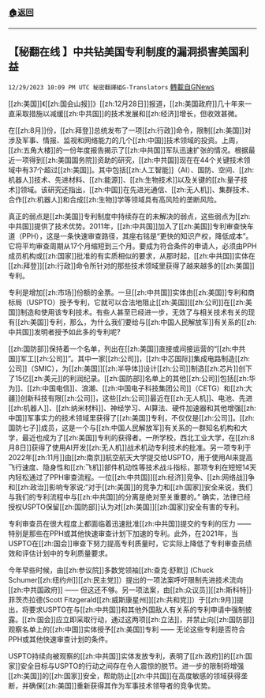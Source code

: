 ###  [:house:返回](README.md)
---


## 【秘翻在线 】中共钻美国专利制度的漏洞损害美国利益
`12/29/2023 10:09 PM UTC 秘密翻譯組G-Translators` [轉載自GNews](https://gnews.org/articles/2165542)



  [[zh:美国]]《[[zh:国会山报]]》[[zh:12月28日]]报道，[[zh:美国政府]]几十年来一直采取措施以减缓[[zh:中共国]]的技术发展和[[zh:经济]]增长，但收效甚微。  

在[[zh:8月]]份，[[zh:拜登]]总统发布了一项[[zh:行政]]命令，限制[[zh:美国]]对涉及军事、情报、监视和网络能力的几个[[zh:中国]]技术领域的投资。上周，[[zh:五角大楼]]的一份年度报告揭示了[[zh:中共国]]军队迅速扩张的情况。根据最近一项得到[[zh:美国国务院]]资助的研究，[[zh:中共国]]现在在44个关键技术领域中有37个超过[[zh:美国]]。其中包括[[zh:人工智能]]（AI）、国防、空间、[[zh:机器人]]技术、先进材料、[[zh:能源]]、[[zh:生物技术]]以及关键的[[zh:量子技术]]领域。该研究还指出，[[zh:中国]]在先进光通信、[[zh:无人机]]、集群技术、合作[[zh:机器人]]和合成[[zh:生物]]学等领域具有高风险的垄断风险。

真正的弱点是[[zh:美国]]专利制度中持续存在的未解决的弱点，这些弱点为[[zh:中共国]]提供了技术优势。2011年，[[zh:中共国]]加入了[[zh:美国]]专利审查快车道（PPH），这是一条快速审查路径，其座右铭是“更快的知识产权，降低成本”。它将平均审查周期从17个月缩短到三个月。要成为符合条件的申请人，必须由PPH成员机构或[[zh:国家]]批准的有实质相似的要求，从那时起，[[zh:中共国]]实体在[[zh:拜登]][[zh:行政]]命令所针对的那些技术领域里获得了越来越多的[[zh:美国]]专利。 

专利是增加[[zh:市场]]份额的金票。一旦[[zh:中共国]]实体由[[zh:美国]]专利和商标局（USPTO）授予专利，它就可以合法地阻止[[zh:美国]][[zh:公司]]在[[zh:美国]]制造和使用该专利技术。有些人甚至已经进一步，无效了与相关技术有关的现有[[zh:美国]]专利，那么，为什么我们要给与[[zh:中国人民解放军]]有关系的[[zh:中共国]]发明者授予如此多的专利呢?

[[zh:国防部]]保持着一个名单，列出在[[zh:美国]]直接或间接运营的“[[zh:中共国]]军工[[zh:公司]]”。其中一家[[zh:公司]]，[[zh:中芯国际]]集成电路制造[[zh:公司]]（SMIC），为[[zh:美国]][[zh:半导体]]设计[[zh:公司]]制造[[zh:芯片]]创下了15亿[[zh:美元]]的利润纪录。[[zh:国防部]]名单上的其他[[zh:公司]]包括[[zh:华为]]、[[zh:中国电信]]、浪潮、[[zh:中国电子科技集团公司]]（CETG）和[[zh:大疆]]创新科技有限[[zh:公司]]，这些[[zh:公司]]最近在[[zh:无人机]]、电池、先进[[zh:机器人]]、[[zh:纳米材料]]、神经学习、AI算法、硬件加速器和其他增强[[zh:中国]]军事实力的技术领域里获得了[[zh:美国]]专利，不仅仅是[[zh:公司]]。[[zh:国防七子]]成员，这是一个与[[zh:中国人民解放军]]有关系的一群知名机构和大学，最近也成为了[[zh:美国]]专利的获得者。一所学校，西北工业大学，在[[zh:8月8日]]获得了使用AI开发[[zh:无人机]]战术机动专利技术的批准。另一项专利于2022年[[zh:11月]]由[[zh:南京]]航空航天大学提交给USPTO，用于使用AI来提高飞行速度、隐身性和[[zh:飞机]]部件机动性等技术战斗指标，那项专利在短短14天内轻松通过了PPH审查流程。一位[[zh:中共国]][[zh:经济]]竞争、[[zh:网络战]]争和[[zh:政治]]影响专家说:“对于[[zh:美国]]的竞争力和[[zh:国家]]安全来说，我们与我们的专利流程中与[[zh:中共国]]的分离是绝对至关重要的。” 确实，法律已经授权USPTO保留[[zh:国防部]]认为对[[zh:美国]][[zh:国家]]安全有害的专利。

专利审查员在很大程度上都面临着迅速批准[[zh:中共国]]提交的专利的压力 —— 特别是那些在PPH或其他快速审查计划下加速的专利。此外，在2021年，当USPTO在[[zh:国会]]审查下努力提高专利质量时，它实际上降低了专利审查员绩效和评估计划中的专利质量要求。

今年早些时候，由[[zh:参议院]]多数党领袖[[zh:查克·舒默]] (Chuck Schumer[[zh:纽约州]][[zh:民主党]]）提出的一项法案呼吁限制先进技术流向[[zh:中共国政府]] —— 但这还不够。另一项法案，由[[zh:众议员]][[zh:斯科特]]·菲茨杰拉德(Scott Fitzgerald[[zh:威斯康星州]][[zh:共和党]]）于[[zh:9月]]提出，将要求USPTO在与[[zh:中共国]]和其他外国敌人有关系的专利申请中强制披露。[[zh:国会]]应立即采取行动，通过这两项[[zh:立法]]，并禁止向[[zh:国防部]]观察名单上的[[zh:中国]]实体授予[[zh:美国]]专利 —— 无论这些专利是否符合PPH或其他快速审查计划的条件。

USPTO持续向被观察的[[zh:中共国]]实体发放专利，表明了[[zh:政府]]的[[zh:国家]]安全目标与USPTO的行动之间存在令人震惊的脱节。进一步的限制将增强[[zh:美国]]的[[zh:国家]]安全，帮助防止[[zh:中共国]]在高度敏感的领域获得垄断，并确保[[zh:美国]]重新获得其作为军事技术领导者的竞争优势。
